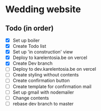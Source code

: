 # Wedding website

## Todo (in order)
- [x] Set up boiler
- [x] Create Todo list
- [x] Set up 'in construction' view
- [X] Deploy to karelentosia.be on vercel
- [X] Create Dev branch
- [ ] Deploy to dev.karelentosia.be on vercel
- [ ] Create styling without contents
- [ ] Create confirmation button
- [ ] Create template for confirmation mail
- [ ] Set up gmail with nodemailer
- [ ] Change contents
- [ ] rebase dev branch to master
